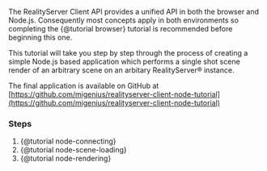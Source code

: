 The RealityServer Client API provides a unified API in both the browser and Node.js. Consequently most concepts apply in both environments so completing the {@tutorial browser} tutorial is recommended before beginning this one.

This tutorial will take you step by step through the process of creating a simple Node.js based application which performs a single shot scene render of an arbitrary scene on an arbitary RealityServer&reg; instance.

The final application is available on GitHub at [https://github.com/migenius/realityserver-client-node-tutorial](https://github.com/migenius/realityserver-client-node-tutorial)

### Steps

1. {@tutorial node-connecting}
2. {@tutorial node-scene-loading}
3. {@tutorial node-rendering}
